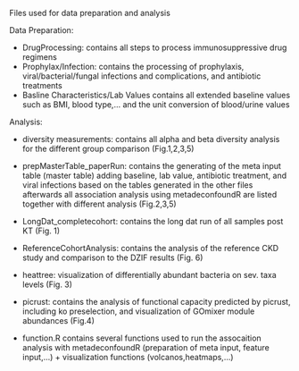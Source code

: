 Files used for data preparation and analysis 

Data Preparation: 
- DrugProcessing:
  contains all steps to process immunosuppressive drug regimens
- Prophylax/Infection:
  contains the processing of prophylaxis, viral/bacterial/fungal infections and complications, and antibiotic treatments
- Basline Characteristics/Lab Values
  contains all extended baseline values such as BMI, blood type,... and the unit conversion of blood/urine values

Analysis: 
- diversity measurements: contains all alpha and beta diversity analysis for the different group comparison (Fig.1,2,3,5)
- prepMasterTable_paperRun:
   contains the generating of the meta input table (master table) adding baseline, lab value, antibiotic treatment, and viral infections based on the tables generated in the other files
   afterwards all association analysis using metadeconfoundR are listed together with different analysis (Fig.2,3,5)
- LongDat_completecohort: contains the long dat run of all samples post KT (Fig. 1)
- ReferenceCohortAnalysis: contains the analysis of the reference CKD study and comparison to the DZIF results (Fig. 6)
- heattree: visualization of differentially abundant bacteria on sev. taxa levels (Fig. 3)
- picrust: contains the analysis of functional capacity predicted by picrust, including ko preselection, and visualization of GOmixer module abundances (Fig.4)

- function.R contains several functions used to run the assocaition analysis with metadeconfoundR (preparation of meta input, feature input,...) + visualization functions (volcanos,heatmaps,...)
  
